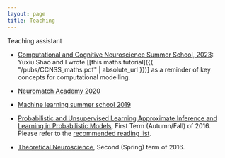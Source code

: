 ```yaml
---
layout: page
title: Teaching
---
```


Teaching assistant 
*   [Computational and Cognitive Neuroscience Summer School, 2023](https://www.ccnss.org/): Yuxiu Shao and I wrote [[this maths tutorial]({{ "/pubs/CCNSS_maths.pdf" | absolute_url }})] as a reminder of key concepts for computational modelling.

*   [Neuromatch Academy 2020](https://neurologyacademy.org/)

*   [Machine learning summer school 2019](https://sites.google.com/view/mlss-2019)

*   [Probabilistic and Unsupervised Learning Approximate Inference and Learning in Probabilistic Models](http://www.gatsby.ucl.ac.uk/teaching/courses/ml1-2015.html), First Term (Autumn/Fall) of 2016. Please refer to the [recommended reading list](http://www.gatsby.ucl.ac.uk/~kevinli/mlcourse/).

*   [Theoretical Neuroscience](http://www.gatsby.ucl.ac.uk/teaching/courses/tn1-2017), Second (Spring) term of 2016.

